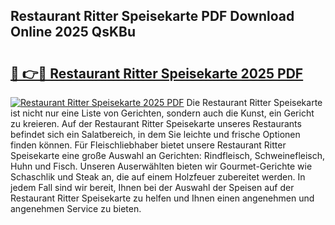 ## Restaurant Ritter Speisekarte PDF Download Online 2025 QsKBu

# <h2><a href="http://gc9t1pa.nevu.top/?p=Restaurant+Ritter+Speisekarte">🔗 👉🔴 Restaurant Ritter Speisekarte 2025 PDF</a></h2>

[![Restaurant Ritter Speisekarte 2025 PDF](https://i.imgur.com/dBaPXMq.png)](http://gc9t1pa.nevu.top/?p=Restaurant+Ritter+Speisekarte)
Die Restaurant Ritter Speisekarte ist nicht nur eine Liste von Gerichten, sondern auch die Kunst, ein Gericht zu kreieren. Auf der Restaurant Ritter Speisekarte unseres Restaurants befindet sich ein Salatbereich, in dem Sie leichte und frische Optionen finden können. Für Fleischliebhaber bietet unsere Restaurant Ritter Speisekarte eine große Auswahl an Gerichten: Rindfleisch, Schweinefleisch, Huhn und Fisch. Unseren Auserwählten bieten wir Gourmet-Gerichte wie Schaschlik und Steak an, die auf einem Holzfeuer zubereitet werden. In jedem Fall sind wir bereit, Ihnen bei der Auswahl der Speisen auf der Restaurant Ritter Speisekarte zu helfen und Ihnen einen angenehmen und angenehmen Service zu bieten.
